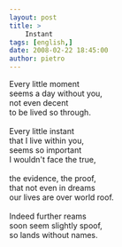 ```yaml
---
layout: post
title: >
    Instant
tags: [english,]
date: 2008-02-22 18:45:00
author: pietro
---
```

Every little moment<br/>seems a day without you,<br/>not even decent<br/>to be lived so through.<br/><br/>Every little instant<br/>that I live within you,<br/>seems so important<br/>I wouldn't face the true,<br/><br/>the evidence, the proof,<br/>that not even in dreams<br/>our lives are over world roof.<br/><br/>Indeed further reams<br/>soon seem slightly spoof,<br/>so lands without names.
